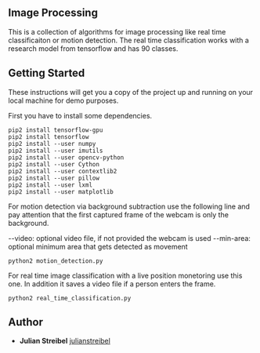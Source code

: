 ## Image Processing

This is a collection of algorithms for image processing like real time classificaiton or motion detection.
The real time classification works with a research model from tensorflow and has 90 classes.

## Getting Started

These instructions will get you a copy of the project up and running on your local machine for demo purposes.

First you have to install some dependencies.

```
pip2 install tensorflow-gpu
pip2 install tensorflow
pip2 install --user numpy
pip2 install --user imutils
pip2 install --user opencv-python
pip2 install --user Cython
pip2 install --user contextlib2
pip2 install --user pillow
pip2 install --user lxml
pip2 install --user matplotlib
```

For motion detection via background subtraction use the following line and pay attention that the first captured frame of the webcam is only the background.

--video: optional video file, if not provided the webcam is used
--min-area: optional minimum area that gets detected as movement

```
python2 motion_detection.py
```

For real time image classification with a live position monetoring use this one.
In addition it saves a video file if a person enters the frame.

```
python2 real_time_classification.py
```

## Author

* **Julian Streibel** [julianstreibel](https://github.com/julianstreibl)
